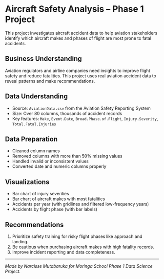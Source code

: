 
# Aircraft Safety Analysis – Phase 1 Project

This project investigates aircraft accident data to help aviation stakeholders identify which aircraft makes and phases of flight are most prone to fatal accidents.

## Business Understanding

Aviation regulators and airline companies need insights to improve flight safety and reduce fatalities. This project uses real aviation accident data to reveal patterns and make recommendations.

## Data Understanding

- Source: `AviationData.csv` from the Aviation Safety Reporting System
- Size: Over 80 columns, thousands of accident records
- Key features: `Make`, `Event.Date`, `Broad.Phase.of.Flight`, `Injury.Severity`, `Total.Fatal.Injuries`

## Data Preparation

- Cleaned column names
- Removed columns with more than 50% missing values
- Handled invalid or inconsistent values
- Converted date and numeric columns properly

## Visualizations

- Bar chart of injury severities
- Bar chart of aircraft makes with most fatalities
- Accidents per year (with gridlines and filtered low-frequency years)
- Accidents by flight phase (with bar labels)

## Recommendations

1. Prioritize safety training for risky flight phases like approach and landing.
2. Be cautious when purchasing aircraft makes with high fatality records.
3. Improve incident reporting and data completeness.

---

_Made by Narcisse Mutabaruka for Moringa School Phase 1 Data Science Project._

